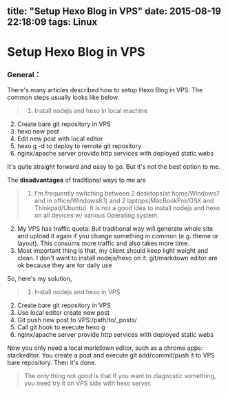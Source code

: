 title: "Setup Hexo Blog in VPS"
date: 2015-08-19 22:18:09
tags: Linux
---

# Setup Hexo Blog in VPS


### General：
There's many articles described how to setup Hexo Blog in VPS. 
The common steps usually looks like below.

>1. Install nodejs and hexo in local machine
2. Create bare git repository in VPS
3. hexo new post
2. Edit new post with local editor
3. hexo g -d to deploy to remote git repository
4. nginx/apache server provide http services with deployed static webs

It's quite straight forward and easy to go. But it's not the best option to me.
<!--- more --->

The **disadvantages** of traditional ways to me are
>1. I'm frequently switching between 2 desktops(at home/Windows7 and in office/Windows8.1) and 2 laptops(MacBookPro/OSX and Thinkpad/Ubuntu). It is not a good idea to install nodejs and hexo on all devices w/ various Operating system. 
2. My VPS has traffic quota. But traditional way will generate whole site and upload it again if you change something in common (e.g. theme or layout). This consums more traffic and also takes more time.
3. Most important thing is that, my client should keep light weight and clean. I don't want to install nodejs/hexo on it. git/markdown editor are ok because they are for daily use

So, here's my solution,
>1. Install nodejs and hexo in VPS
2. Create bare git repository in VPS
3. Use local editor create new post
4. Git push new post to VPS:/path/to/_posts/
5. Call git hook to execute hexo g
6. nginx/apache server provide http services with deployed static webs

Now you only need a local markdown editor, such as a chrome apps: stackeditor.
You create a post and execute git add/commit/push it to VPS bare repository.
Then it's done. 
>The only thing not good is that if you want to diagnostic something, you need try it on VPS side with hexo server.
